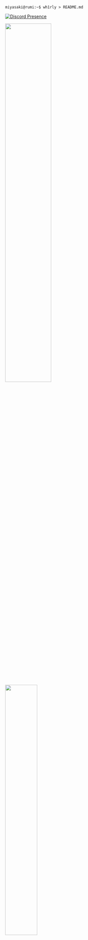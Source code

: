 ```console
miyasaki@rumi:~$ wh1rly > README.md
```
[![Discord Presence](https://lanyard.cnrad.dev/api/675265494097592320)](https://discord.com/users/675265494097592320)
<p>
<img width=54.2% src="https://github-readme-stats.vercel.app/api?username=rumi-chan&bg_color=121212&text_color=f9f9f9&border_color=2a6ec9&show_icons=true&icon_color=2a6ec9">
<img width=45.3% src="https://github-readme-stats.vercel.app/api/top-langs/?username=rumi-chan&layout=compact&bg_color=121212&text_color=f9f9f9&border_color=2a6ec9">
</p>
